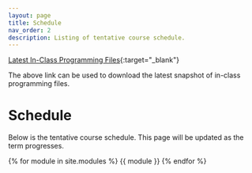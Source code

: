 ```yaml
---
layout: page
title: Schedule
nav_order: 2
description: Listing of tentative course schedule.
---
```



[Latest In-Class Programming Files](https://github.com/hamid-m/aem3103-live/archive/refs/heads/master.zip
){:target="_blank"}

The above link can be used to download the latest snapshot of in-class programming files.  

# Schedule
Below is the tentative course schedule.  This page will be updated as the term progresses.

{% for module in site.modules %}
{{ module }}
{% endfor %}

